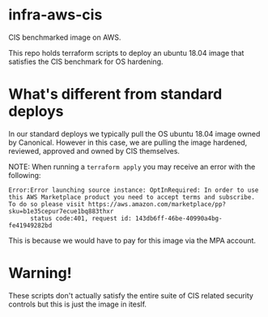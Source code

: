 # infra-aws-cis
CIS benchmarked image on AWS. 

This repo holds terraform scripts to deploy an ubuntu 18.04 image that satisfies the CIS benchmark for OS hardening. 

# What's different from standard deploys

In our standard deploys we typically pull the OS ubuntu 18.04 image owned by Canonical. However in this case, we are pulling the image hardened, reviewed, approved and owned by CIS themselves. 

NOTE: When running a ```terraform apply``` you may receive an error with the following:

``` 
Error:Error launching source instance: OptInRequired: In order to use this AWS Marketplace product you need to accept terms and subscribe. To do so please visit https://aws.amazon.com/marketplace/pp?sku=b1e35cepur7ecue1bq883thxr
      status code:401, request id: 143db6ff-46be-40990a4bg-fe41949282bd 
``` 
      
This is because we would have to pay for this image via the MPA account. 

# Warning!

These scripts don't actually satisfy the entire suite of CIS related security controls but this is just the image in iteslf. 
